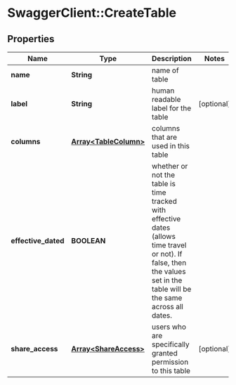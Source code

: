 # SwaggerClient::CreateTable

## Properties
Name | Type | Description | Notes
------------ | ------------- | ------------- | -------------
**name** | **String** | name of table | 
**label** | **String** | human readable label for the table | [optional] 
**columns** | [**Array&lt;TableColumn&gt;**](TableColumn.md) | columns that are used in this table | 
**effective_dated** | **BOOLEAN** | whether or not the table is time tracked with effective dates (allows time travel or not). If false, then the values set in the table will be the same across all dates. | 
**share_access** | [**Array&lt;ShareAccess&gt;**](ShareAccess.md) | users who are specifically granted permission to this table | [optional] 


